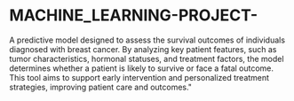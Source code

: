 # MACHINE_LEARNING-PROJECT-
A predictive model designed to assess the survival outcomes of individuals diagnosed with breast cancer. By analyzing key patient features, such as tumor characteristics, hormonal statuses, and treatment factors, the model determines whether a patient is likely to survive or face a fatal outcome. This tool aims to support early intervention and personalized treatment strategies, improving patient care and outcomes."

